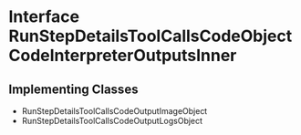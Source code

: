

# Interface RunStepDetailsToolCallsCodeObjectCodeInterpreterOutputsInner

## Implementing Classes

* RunStepDetailsToolCallsCodeOutputImageObject
* RunStepDetailsToolCallsCodeOutputLogsObject


